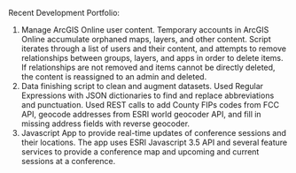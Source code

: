 Recent Development Portfolio:
1.   Manage ArcGIS Online user content.  Temporary accounts in ArcGIS Online accumulate orphaned maps, layers, and other content.  Script iterates through a list of users and their content, and attempts to remove relationships between groups, layers, and apps in order to delete items.  If relationships are not removed and items cannot be directly deleted, the content is reassigned to an admin and deleted.  
2.   Data finishing script to clean and augment datasets.  Used Regular Expressions with JSON dictionaries to find and replace abbreviations and punctuation.  Used REST calls to add County FIPs codes from FCC API, geocode addresses from ESRI world geocoder API, and fill in missing address fields with reverse geocoder.   
3.  Javascript App to provide real-time updates of conference sessions and their locations.  The app uses ESRI Javascript 3.5 API and several feature services to provide a conference map and upcoming and current sessions at a conference.  
